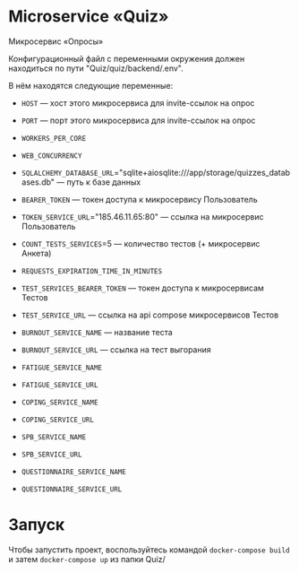 # Microservice «Quiz»

Микросервис «Опросы»

Конфигурационный файл с переменными окружения должен находиться по пути "Quiz/quiz/backend/.env".

В нём находятся следующие переменные:

- ```HOST``` — хост этого микросервиса для invite-ссылок на опрос
- ```PORT``` — порт этого микросервиса для invite-ссылок на опрос

- ```WORKERS_PER_CORE```
- ```WEB_CONCURRENCY```
- ```SQLALCHEMY_DATABASE_URL```="sqlite+aiosqlite:///app/storage/quizzes_databases.db" — путь к базе данных
- ```BEARER_TOKEN``` — токен доступа к микросервису Пользователь
- ```TOKEN_SERVICE_URL```="185.46.11.65:80" — ссылка на микросервис Пользователь
- ```COUNT_TESTS_SERVICES```=5 — количество тестов (+ микросервис Анкета)
- ```REQUESTS_EXPIRATION_TIME_IN_MINUTES```


- ```TEST_SERVICES_BEARER_TOKEN``` — токен доступа к микросервисам Тестов
- ```TEST_SERVICE_URL``` — ссылка на api compose микросервисов Тестов


- ```BURNOUT_SERVICE_NAME``` — название теста
- ```BURNOUT_SERVICE_URL``` — ссылка на тест выгорания


- ```FATIGUE_SERVICE_NAME```
- ```FATIGUE_SERVICE_URL```


- ```COPING_SERVICE_NAME```
- ```COPING_SERVICE_URL```


- ```SPB_SERVICE_NAME```
- ```SPB_SERVICE_URL```

- ```QUESTIONNAIRE_SERVICE_NAME```
- ```QUESTIONNAIRE_SERVICE_URL```


# Запуск

Чтобы запустить проект, воспользуйтесь командой ```docker-compose build``` и затем ```docker-compose up``` из папки Quiz/
